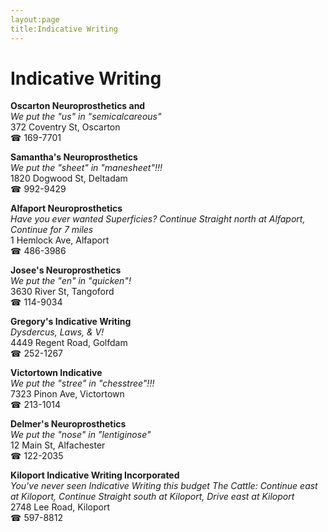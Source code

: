 ```yaml
---
layout:page
title:Indicative Writing
---
```

# Indicative Writing

**Oscarton Neuroprosthetics and**  
_We put the "us" in "semicalcareous"_  
372 Coventry St, Oscarton  
☎ 169-7701



**Samantha's Neuroprosthetics**  
_We put the "sheet" in "manesheet"!!!_  
1820 Dogwood St, Deltadam  
☎ 992-9429



**Alfaport Neuroprosthetics**  
_Have you ever wanted Superficies? 
Continue Straight north at Alfaport, Continue for 7 miles_  
1 Hemlock Ave, Alfaport  
☎ 486-3986



**Josee's Neuroprosthetics**  
_We put the "en" in "quicken"!_  
3630 River St, Tangoford  
☎ 114-9034



**Gregory's Indicative Writing**  
_Dysdercus, Laws, & V!_  
4449 Regent Road, Golfdam  
☎ 252-1267



**Victortown Indicative**  
_We put the "stree" in "chesstree"!!!_  
7323 Pinon Ave, Victortown  
☎ 213-1014



**Delmer's Neuroprosthetics**  
_We put the "nose" in "lentiginose"_  
12 Main St, Alfachester  
☎ 122-2035



**Kiloport Indicative Writing Incorporated**  
_You've never seen Indicative Writing this budget 
The Cattle: Continue east at Kiloport, Continue Straight south at Kiloport, Drive east at Kiloport_  
2748 Lee Road, Kiloport  
☎ 597-8812



